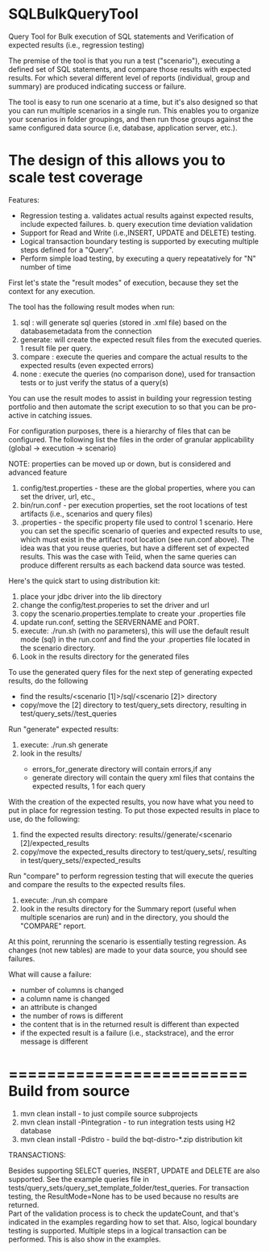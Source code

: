 SQLBulkQueryTool
================

Query Tool for Bulk execution of SQL statements and Verification of expected results (i.e., regression testing) 

The premise of the tool is that you run a test ("scenario"), executing a defined set of SQL statements, and
compare those results with expected results.  For which several different level of reports (individual, group and summary)
are produced indicating success or failure.

The tool is easy to run one scenario at a time, but it's also designed so that you can run multiple scenarios
in a single run.  This enables you to organize your scenarios in folder groupings, and then run those groups against the 
same configured data source (i.e, database, application server, etc.).

The design of this allows you to scale test coverage 
=========================
Features:

-   Regression testing
    a.  validates actual results against expected results, include expected failures.
    b.  query execution time deviation validation
-   Support for Read and Write (i.e.,INSERT, UPDATE and DELETE) testing.
-   Logical transaction boundary testing is supported by executing multiple steps defined for a "Query".
-   Perform simple load testing, by executing a query repeatatively for "N" number of time



First let's state the "result modes" of execution, because they set the context for any execution. 

The tool has the following result modes when run:

1. sql     :  will generate sql queries (stored in .xml file) based on the databasemetadata from the connection
2. generate:  will create the expected result files from the executed queries.  1 result file per query.
3. compare :  execute the queries and compare the actual results to the expected results (even expected errors)
4. none    :  execute the queries (no comparison done), used for transaction tests or to just 
                verify the status of a query(s)
                
You can use the result modes to assist in building your regression testing portfolio and then automate the script execution
to so that you can be pro-active in catching issues.           

For configuration purposes, there is a hierarchy of files that can be configured.  The following list the files
in the order of granular applicability (global -> execution -> scenario)

NOTE: properties can be moved up or down, but is considered and advanced feature

1.  config/test.properties - these are the global properties, where you can set the driver, url, etc.,
2.  bin/run.conf - per execution properties, set the root locations of test artifacts (i.e., scenarios and query files)
3.  <scenario>.properties - the specific property file used to control 1 scenario.  Here you can set the specific scenario
            of queries and expected results to use, which must exist in the artifact root location (see run.conf above).
            The idea was that you reuse queries, but have a different set of expected results.  This was the case with Teiid,
            when the same queries can produce different rersults as each backend data source was tested.

Here's the quick start to using distribution kit:

1.  place your jdbc driver into the lib directory
2.  change the config/test.properies to set the driver and url
3.  copy the scenario.properties.template to create your <scenario>.properties file
4.  update run.conf, setting the SERVERNAME and PORT.
5.  execute:  ./run.sh   (with no parameters), this will use the default result mode (sql) in the run.conf and find the
        your <scenario>.properties file located in the scenario directory.
6.  Look in the results directory for the generated files
        
To use the generated query files for the next step of generating expected results, do the following
-  find the results/<scenario [1]>/sql/<scenario [2]> directory
-  copy/move the [2] <scenario> directory to test/query_sets directory, resulting in  test/query_sets/<scenario>/test_queries

Run "generate" expected results:
1.  execute: ./run.sh  <scenario> generate
2.  look in the results/<scenario>
    -   errors_for_generate directory will contain errors,if any
    -   generate directory will contain the query xml files that contains the expected results, 1 for each query

With the creation of the expected results, you now have what you need to put in place for regression testing.
To put those expected results in place to use, do the following:
1.  find the expected results directory:  results/<scenario>/generate/<scenario [2]/expected_results  
2.  copy/move the expected_results directory to test/query_sets/<scenario>, 
        resulting in test/query_sets/<scenario>/expected_results
        
Run "compare" to perform regression testing that will execute the queries and compare the results to the
expected results files.
1.  execute:  ./run.sh <scenario> compare
2.  look in the results directory for the Summary report (useful when multiple scenarios are run) and
    in the <scenario> directory, you should  the "COMPARE" report.
     
At this point, rerunning the scenario is essentially testing regression.  As changes (not new tables) are made to your data source,
you should see failures. 

What will cause a failure:
-   number of columns is changed
-   a column name is changed
-   an attribute is changed
-   the number of rows is different
-   the content that is in the returned result is different than expected
-   if the expected result is a failure (i.e., stackstrace), and the error message is different
  


=========================
Build from source
=========================

1.  mvn clean install  - to just compile source subprojects
2.  mvn clean install -Pintegration - to run integration tests using H2 database
3.  mvn clean install -Pdistro   - build the bqt-distro-*.zip distribution kit


TRANSACTIONS:

Besides supporting SELECT queries, INSERT, UPDATE and DELETE are also supported.   See the example queries 
file in tests/query_sets/query_set_template_folder/test_queries. 
For transaction testing, the ResultMode=None has to be used because no results are returned.  
Part of the validation process is to check
the updateCount, and that's indicated in the examples regarding how to set that.
Also, logical boundary testing is supported. Multiple steps in a logical transaction can be performed.  This
is also show in the examples.


